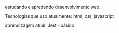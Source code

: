 estudando e apredendo desenvolvimento web.

Tecnologias que uso atualmente:
html, css, javascript 

aprendizagem atual:
Jest - básico
